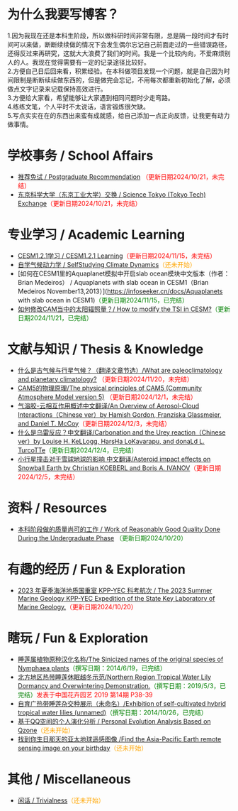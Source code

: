 # 为什么我要写博客？
1.因为我现在还是本科生阶段，所以做科研时间非常有限，总是隔一段时间才有时间可以来做，断断续续做的情况下会发生偶尔忘记自己前面走过的一些错误路径，还得反过来再研究，这就大大浪费了我们的时间。我是一个比较内向，不爱麻烦别人的人。我现在觉得需要有一定的记录途径比较好。<br>
2.方便自己日后回来看，积累经验。在本科做项目发现一个问题，就是自己因为时间限制是断断续续做东西的，但是做完会忘记，不用每次都重新初始化了解，必须做点文字记录来记载保持高效进行。<br>
3.方便给大家看，希望能够让大家遇到相同问题时少走弯路。<br>
4.练练文笔，个人平时不太说话，语言锻炼很欠缺。<br>
5.写点实实在在的东西出来蛮有成就感，给自己添加一点正向反馈，让我更有动力做事情。<br>
# 学校事务 / School Affairs
- [推荐免试 / Postgraduate Recommendation](https://infoseeker.cn/docs/postgraduaterecommendation) <span style="color:red;">（更新日期2024/10/21，未完结）</span>
- [东京科学大学（东京工业大学）交换 / Science Tokyo (Tokyo Tech) Exchange](https://infoseeker.cn/docs/Exchange)<span style="color:red;">（更新日期2024/10/21，未完结）</span>

# 专业学习 / Academic Learning
- [CESM1.2.1学习 / CESM1.2.1 Learning](https://infoseeker.cn/docs/CESM1.2.1Learning)<span style="color:red;">（更新日期2024/11/15，未完结）</span>
- [自学气候动力学 / SelfStudying Climate Dynamics](https://infoseeker.cn/docs/ClimateDynamic)<span style="color:orange;">（还未开始）</span>
- [如何在CESM1里的Aquaplanet模拟中开启slab ocean模块中文版本（作者：Brian Medeiros） / Aquaplanets with slab ocean in CESM1（Brian Medeiros November13,2013）](https://infoseeker.cn/docs/Aquaplanets with slab ocean in CESM1)<span style="color:green;">（更新日期2024/11/15，已完结）</span>
- [如何修改CAM当中的太阳辐照量？/ How to modify the TSI in CESM?](https://infoseeker.cn/docs/TSI)<span style="color:green;">（更新日期2024/11/21，已完结）</span>

# 文献与知识 / Thesis & Knowledge
- [什么是古气候与行星气候？（翻译文章节选）/What are paleoclimatology and planetary climatology?](https://infoseeker.cn/docs/translation/planetaryclimate) <span style="color:red;">（更新日期2024/11/20，未完结） 
- [CAM5的物理原理/The physical principles of CAM5 (Community Atmosphere Model version 5)](https://infoseeker.cn/docs/CAM5PHY) <span style="color:red;">（更新日期2024/12/1，未完结） 
- [气溶胶-云相互作用概述中文翻译/An Overview of Aerosol-Cloud Interactions（Chinese ver）by  Hamish Gordon, Franziska Glassmeier, and Daniel T. McCoy](https://infoseeker.cn/docs/aerosolcloud)<span style="color:red;">（更新日期2024/12/3，未完结） </span>
- [什么是乌雷反应？中文翻译/Carbonation and the Urey reaction（Chinese ver）by  Louise H. KeLLogg, HarsHa LoKavarapu, and donaLd L. TurcoTTe](https://infoseeker.cn/docs/urey)<span style="color:green;">（更新日期2024/12/4，已完结） </span>
- [小行星撞击对于雪球地球的影响 中文翻译/Asteroid impact effects on Snowball Earth by Christian KOEBERL and Boris A. IVANOV](https://infoseeker.cn/docs/koeberl2019)<span style="color:red;">（更新日期2024/12/5，未完结） </span>
# 资料 / Resources
- [本科阶段做的质量尚可的工作 / Work of Reasonably Good Quality Done During the Undergraduate Phase](https://infoseeker.cn/docs/works) <span style="color:green;">（更新日期2024/10/20）</span>

# 有趣的经历 / Fun & Exploration
- [2023 年夏季海洋地质国重室 KPP-YEC 科考航次 / The 2023 Summer Marine Geology KPP-YEC Expedition of the State Key Laboratory of Marine Geology.](https://infoseeker.cn/docs/Fieldwork)<span style="color:red;">（更新日期2024/10/20）</span>

# 瞎玩 / Fun & Exploration
- [睡莲属植物原种汉化名称/The Sinicized names of the original species of Nymphaea plants](https://infoseeker.cn/docs/original)<span style="color:green;">（撰写日期：2014/6/19，已完结）</span>
- [北方地区热带睡莲休眠越冬示范/Northern Region Tropical Water Lily Dormancy and Overwintering Demonstration.](https://infoseeker.cn/docs/tropical)<span style="color:green;">（撰写日期：2019/5/3，已完结）</span><span style="color:red;">发表于中国花卉园艺 2019 第14期 P38-39</span>
- [自育广热带睡莲杂交种展示（未命名）/Exhibition of self-cultivated hybrid tropical water lilies (unnamed)](https://infoseeker.cn/docs/hybrid)<span style="color:green;">（撰写日期：2014/10/26，已完结）</span>
- [基于QQ空间的个人演化分析 / Personal Evolution Analysis Based on Qzone](https://infoseeker.cn/docs/Qzone)<span style="color:orange;">（还未开始）</span>
- [找到你生日那天的亚太地球遥感图像 /Find the Asia-Pacific Earth remote sensing image on your birthday](https://infoseeker.cn/docs/Qzone)<span style="color:orange;">（还未开始）</span>

# 其他 / Miscellaneous
- [闲话 / Trivialness](https://infoseeker.cn/docs/Trivialness)<span style="color:orange;">（还未开始）</span>
